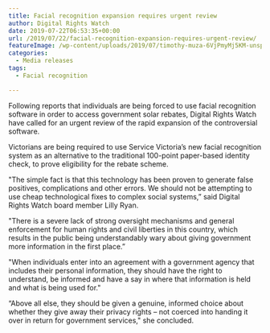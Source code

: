 ```yaml
---
title: Facial recognition expansion requires urgent review
author: Digital Rights Watch
date: 2019-07-22T06:53:35+00:00
url: /2019/07/22/facial-recognition-expansion-requires-urgent-review/
featureImage: /wp-content/uploads/2019/07/timothy-muza-6VjPmyMj5KM-unsplash.jpg
categories:
  - Media releases
tags:
  - Facial recognition

---
```

Following reports that individuals are being forced to use facial recognition software in order to access government solar rebates, Digital Rights Watch have called for an urgent review of the rapid expansion of the controversial software.

Victorians are being required to use Service Victoria&#8217;s new facial recognition system as an alternative to the traditional 100-point paper-based identity check, to prove eligibility for the rebate scheme.

"The simple fact is that this technology has been proven to generate false positives, complications and other errors. We should not be attempting to use cheap technological fixes to complex social systems,&#8221; said Digital Rights Watch board member Lilly Ryan.

"There is a severe lack of strong oversight mechanisms and general enforcement for human rights and civil liberties in this country, which results in the public being understandably wary about giving government more information in the first place.&#8221;

"When individuals enter into an agreement with a government agency that includes their personal information, they should have the right to understand, be informed and have a say in where that information is held and what is being used for."

&#8220;Above all else, they should be given a genuine, informed choice about whether they give away their privacy rights &#8211; not coerced into handing it over in return for government services," she concluded.
